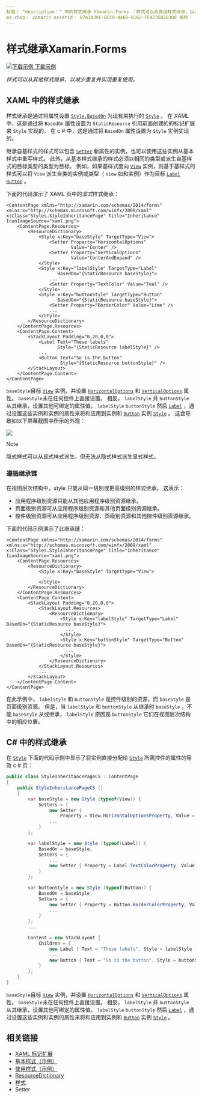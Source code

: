 ```yaml
---
标题： "description：" 中的样式继承 Xamarin.Forms ：样式可以从其他样式继承，以减少重复并实现重复使用。 本文介绍如何在应用程序中执行样式继承 Xamarin.Forms 。 "
ms-chap： xamarin assetid： 67A3A39C-8CC0-446D-8162-FFA73582D3B8 毫秒： xamarin 窗体作者： davidbritch 毫秒. 作者： dabritch 毫秒。日期：02/17/2016 非 loc： [ Xamarin.Forms ， Xamarin.Essentials ]
---
```


# <a name="style-inheritance-in-xamarinforms"></a>样式继承Xamarin.Forms

[![下载示例](~/media/shared/download.png) 下载示例](https://docs.microsoft.com/samples/xamarin/xamarin-forms-samples/userinterface-styles-basicstyles)

_样式可以从其他样式继承，以减少重复并实现重复使用。_

## <a name="style-inheritance-in-xaml"></a>XAML 中的样式继承

样式继承是通过将属性设置 [`Style.BasedOn`](xref:Xamarin.Forms.Style.BasedOn) 为现有来执行的 [`Style`](xref:Xamarin.Forms.Style) 。 在 XAML 中，这是通过将 `BasedOn` 属性设置为 `StaticResource` 引用前面创建的的标记扩展来 `Style` 实现的。 在 c # 中，这是通过将 `BasedOn` 属性设置为 `Style` 实例实现的。

继承自基样式的样式可以包含 [`Setter`](xref:Xamarin.Forms.Setter) 新属性的实例，也可以使用这些实例从基本样式中重写样式。 此外，从基本样式继承的样式必须以相同的类型或派生自基样式的目标类型的类型为目标。 例如，如果基样式面向 [`View`](xref:Xamarin.Forms.View) 实例，则基于基样式的样式可以将 `View` 派生自类的实例或类型（ `View` 如和实例）作为目标 [`Label`](xref:Xamarin.Forms.Label) [`Button`](xref:Xamarin.Forms.Button) 。

下面的代码演示了 XAML 页中的*显式*样式继承：

```xaml
<ContentPage xmlns="http://xamarin.com/schemas/2014/forms" xmlns:x="http://schemas.microsoft.com/winfx/2009/xaml" x:Class="Styles.StyleInheritancePage" Title="Inheritance" IconImageSource="xaml.png">
    <ContentPage.Resources>
        <ResourceDictionary>
            <Style x:Key="baseStyle" TargetType="View">
                <Setter Property="HorizontalOptions"
                        Value="Center" />
                <Setter Property="VerticalOptions"
                        Value="CenterAndExpand" />
            </Style>
            <Style x:Key="labelStyle" TargetType="Label"
                   BasedOn="{StaticResource baseStyle}">
                ...
                <Setter Property="TextColor" Value="Teal" />
            </Style>
            <Style x:Key="buttonStyle" TargetType="Button"
                   BasedOn="{StaticResource baseStyle}">
                <Setter Property="BorderColor" Value="Lime" />
                ...
            </Style>
        </ResourceDictionary>
    </ContentPage.Resources>
    <ContentPage.Content>
        <StackLayout Padding="0,20,0,0">
            <Label Text="These labels"
                   Style="{StaticResource labelStyle}" />
            ...
            <Button Text="So is the button"
                    Style="{StaticResource buttonStyle}" />
        </StackLayout>
    </ContentPage.Content>
</ContentPage>
```

`baseStyle`目标 [`View`](xref:Xamarin.Forms.View) 实例，并设置 [`HorizontalOptions`](xref:Xamarin.Forms.View.HorizontalOptions) 和 [`VerticalOptions`](xref:Xamarin.Forms.View.VerticalOptions) 属性。 `baseStyle`未在任何控件上直接设置。 相反， `labelStyle` 并 `buttonStyle` 从其继承，设置其他可绑定的属性值。 `labelStyle` `buttonStyle` 然后 [`Label`](xref:Xamarin.Forms.Label) ，通过设置这些实例和实例的属性来将和应用到实例和 [`Button`](xref:Xamarin.Forms.Button) 实例 [`Style`](xref:Xamarin.Forms.NavigableElement.Style) 。 这会导致如以下屏幕截图中所示的外观：

[![](inheritance-images/style-inheritance.png)](inheritance-images/style-inheritance-large.png#lightbox)

> [!NOTE]
> 隐式样式可以从显式样式派生，但无法从隐式样式派生显式样式。

### <a name="respecting-the-inheritance-chain"></a>遵循继承链

在视图层次结构中，style 只能从同一级别或更高级别的样式继承。 这表示：

- 应用程序级别资源只能从其他应用程序级别资源继承。
- 页面级别资源可从应用程序级别资源和其他页面级别资源继承。
- 控件级别资源可从应用程序级别资源、页级别资源和其他控件级别资源继承。

下面的代码示例演示了此继承链：

```xaml
<ContentPage xmlns="http://xamarin.com/schemas/2014/forms" xmlns:x="http://schemas.microsoft.com/winfx/2009/xaml" x:Class="Styles.StyleInheritancePage" Title="Inheritance" IconImageSource="xaml.png">
    <ContentPage.Resources>
        <ResourceDictionary>
            <Style x:Key="baseStyle" TargetType="View">
              ...
            </Style>
        </ResourceDictionary>
    </ContentPage.Resources>
    <ContentPage.Content>
        <StackLayout Padding="0,20,0,0">
            <StackLayout.Resources>
                <ResourceDictionary>
                    <Style x:Key="labelStyle" TargetType="Label" BasedOn="{StaticResource baseStyle}">
                      ...
                    </Style>
                    <Style x:Key="buttonStyle" TargetType="Button" BasedOn="{StaticResource baseStyle}">
                      ...
                    </Style>
                </ResourceDictionary>
            </StackLayout.Resources>
            ...
        </StackLayout>
    </ContentPage.Content>
</ContentPage>
```

在此示例中， `labelStyle` 和 `buttonStyle` 是控件级别的资源，而 `baseStyle` 是页面级别资源。 但是，当 `labelStyle` 和 `buttonStyle` 从继承时 `baseStyle` ，不能 `baseStyle` 从或继承， `labelStyle` 原因是 `buttonStyle` 它们在视图层次结构中的相应位置。

## <a name="style-inheritance-in-c35"></a>C&#35; 中的样式继承

在 [`Style`](xref:Xamarin.Forms.Style) 下面的代码示例中显示了将实例直接分配给 [`Style`](xref:Xamarin.Forms.NavigableElement.Style) 所需控件的属性的等效 c # 页：

```csharp
public class StyleInheritancePageCS : ContentPage
{
    public StyleInheritancePageCS ()
    {
        var baseStyle = new Style (typeof(View)) {
            Setters = {
                new Setter {
                    Property = View.HorizontalOptionsProperty, Value = LayoutOptions.Center    },
                ...
            }
        };

        var labelStyle = new Style (typeof(Label)) {
            BasedOn = baseStyle,
            Setters = {
                ...
                new Setter { Property = Label.TextColorProperty, Value = Color.Teal    }
            }
        };

        var buttonStyle = new Style (typeof(Button)) {
            BasedOn = baseStyle,
            Setters = {
                new Setter { Property = Button.BorderColorProperty, Value =    Color.Lime },
                ...
            }
        };
        ...

        Content = new StackLayout {
            Children = {
                new Label { Text = "These labels", Style = labelStyle },
                ...
                new Button { Text = "So is the button", Style = buttonStyle }
            }
        };
    }
}
```

`baseStyle`目标 [`View`](xref:Xamarin.Forms.View) 实例，并设置 [`HorizontalOptions`](xref:Xamarin.Forms.View.HorizontalOptions) 和 [`VerticalOptions`](xref:Xamarin.Forms.View.VerticalOptions) 属性。 `baseStyle`未在任何控件上直接设置。 相反， `labelStyle` 并 `buttonStyle` 从其继承，设置其他可绑定的属性值。 `labelStyle` `buttonStyle` 然后 [`Label`](xref:Xamarin.Forms.Label) ，通过设置这些实例和实例的属性来将和应用到实例和 [`Button`](xref:Xamarin.Forms.Button) 实例 [`Style`](xref:Xamarin.Forms.NavigableElement.Style) 。

## <a name="related-links"></a>相关链接

- [XAML 标记扩展](~/xamarin-forms/xaml/xaml-basics/xaml-markup-extensions.md)
- [基本样式（示例）](https://docs.microsoft.com/samples/xamarin/xamarin-forms-samples/userinterface-styles-basicstyles)
- [使用样式（示例）](https://docs.microsoft.com/samples/xamarin/xamarin-forms-samples/workingwithstyles)
- [ResourceDictionary](xref:Xamarin.Forms.ResourceDictionary)
- [样式](xref:Xamarin.Forms.Style)
- [](xref:Xamarin.Forms.Setter)Setter
